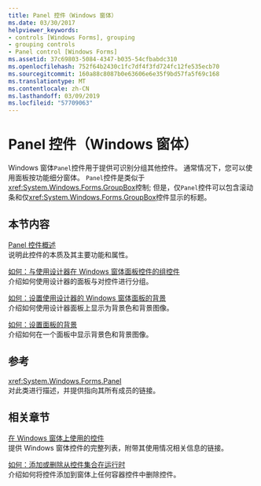 ```yaml
---
title: Panel 控件（Windows 窗体）
ms.date: 03/30/2017
helpviewer_keywords:
- controls [Windows Forms], grouping
- grouping controls
- Panel control [Windows Forms]
ms.assetid: 37c69803-5084-4347-b035-54cfbabdc310
ms.openlocfilehash: 752f64b2430c1fc7df4f3fd724fc12fe535ecb70
ms.sourcegitcommit: 160a88c8087b0e63606e6e35f9bd57fa5f69c168
ms.translationtype: MT
ms.contentlocale: zh-CN
ms.lasthandoff: 03/09/2019
ms.locfileid: "57709063"
---
```

# <a name="panel-control-windows-forms"></a>Panel 控件（Windows 窗体）
Windows 窗体`Panel`控件用于提供可识别分组其他控件。 通常情况下，您可以使用面板按功能细分窗体。 `Panel`控件是类似于<xref:System.Windows.Forms.GroupBox>控制; 但是，仅`Panel`控件可以包含滚动条和仅<xref:System.Windows.Forms.GroupBox>控件显示的标题。  
  
## <a name="in-this-section"></a>本节内容  
 [Panel 控件概述](panel-control-overview-windows-forms.md)  
 说明此控件的本质及其主要功能和属性。  
  
 [如何：与使用设计器在 Windows 窗体面板控件的组控件](group-controls-with-wf-panel-control-using-the-designer.md)  
 介绍如何使用设计器的面板与对控件进行分组。  
  
 [如何：设置使用设计器的 Windows 窗体面板的背景](how-to-set-the-background-of-a-windows-forms-panel-using-the-designer.md)  
 介绍如何使用设计器面板上显示为背景色和背景图像。  
  
 [如何：设置面板的背景](how-to-set-the-background-of-a-windows-forms-panel.md)  
 介绍如何在一个面板中显示背景色和背景图像。  
  
## <a name="reference"></a>参考  
 <xref:System.Windows.Forms.Panel>  
 对此类进行描述，并提供指向其所有成员的链接。  
  
## <a name="related-sections"></a>相关章节  
 [在 Windows 窗体上使用的控件](controls-to-use-on-windows-forms.md)  
 提供 Windows 窗体控件的完整列表，附带其使用情况相关信息的链接。  
  
 [如何：添加或删除从控件集合在运行时](how-to-add-to-or-remove-from-a-collection-of-controls-at-run-time.md)  
 介绍如何将控件添加到窗体上任何容器控件中删除控件。
